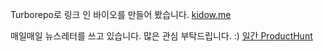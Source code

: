 Turborepo로 링크 인 바이오를 만들어 봤습니다. [kidow.me](https://kidow.me)

매일매일 뉴스레터를 쓰고 있습니다. 많은 관심 부탁드립니다. :)
[일간 ProductHunt](https://daily-producthunt.kidow.me)
